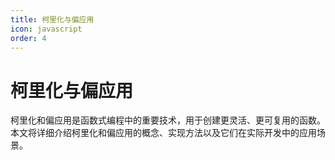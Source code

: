 ```yaml
---
title: 柯里化与偏应用
icon: javascript
order: 4
---
```


# 柯里化与偏应用

柯里化和偏应用是函数式编程中的重要技术，用于创建更灵活、更可复用的函数。本文将详细介绍柯里化和偏应用的概念、实现方法以及它们在实际开发中的应用场景。

